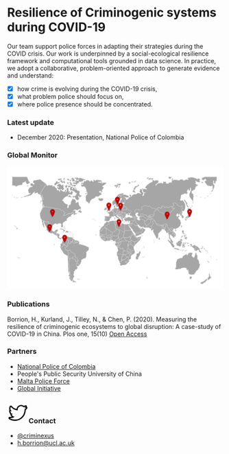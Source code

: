 # Resilience of Criminogenic systems during COVID-19

Our team support police forces in adapting their strategies during the COVID crisis. Our work is underpinned by a social-ecological resilience framework and computational tools grounded in data science. In practice, we adopt a collaborative, problem-oriented approach to generate evidence and understand:
- [x] how crime is evolving during the COVID-19 crisis,
- [x] what problem police should focus on,
- [x] where police presence should be concentrated.

### Latest update

- December 2020: Presentation, National Police of Colombia
 

### Global Monitor

![Image](./projects.png)

### Publications

Borrion, H., Kurland, J., Tilley, N., & Chen, P. (2020). Measuring the resilience of criminogenic ecosystems to global disruption: A case-study of COVID-19 in China. Plos one, 15(10) [Open Access](https://journals.plos.org/plosone/article?id=10.1371/journal.pone.0240077)

### Partners

- [National Police of Colombia](https://www.policia.gov.co/)
- People's Public Security University of China
- [Malta Police Force](https://pulizija.gov.mt/)
- [Global Initiative](https://globalinitiative.net/)


### <img src="./logo-twitter-png-47486.png" data-canonical-src="https://twitter.com/criminexus/" width="50" height="50" />Contact 
- [@criminexus](https://twitter.com/criminexus?lang=en)
- h.borrion@ucl.ac.uk
